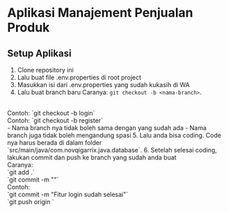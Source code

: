 
# Aplikasi Manajement Penjualan Produk

## Setup Aplikasi

1. Clone repository ini
2. Lalu buat file .env.properties di root project
3. Masukkan isi dari .env.properties yang sudah kukasih di WA
4. Lalu buat branch baru Caranya: 
`git checkout -b <nama-branch>`. 
<br>
Contoh: `git checkout -b login`
<br>
Contoh: `git checkout -b register`
<br>
- Nama branch nya tidak boleh sama dengan yang sudah ada
- Nama branch juga tidak boleh mengandung spasi
5. Lalu anda bisa coding. Code nya harus berada di dalam folder `src/main/java/com.novqigarrix.java.database`.
6. Setelah selesai coding, lakukan commit dan push ke branch yang sudah anda buat
<br>
Caranya:
<br>
`git add .`
<br>
`git commit -m "<pesan commit>"`
<br>
Contoh:
<br>
`git commit -m "Fitur login sudah selesai"`
<br>
`git push origin <nama-branch>`